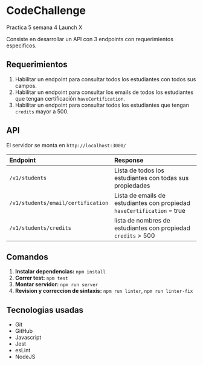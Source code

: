 # CodeChallenge

Practica 5 semana 4 Launch X

Consiste en desarrollar un API con 3 endpoints con requerimientos especificos.

## Requerimientos

1. Habilitar un endpoint para consultar todos los estudiantes con todos sus campos.
2. Habilitar un endpoint para consultar los emails de todos los estudiantes que tengan certificación `haveCertification`.
3. Habilitar un endpoint para consultar todos los estudiantes que tengan `credits` mayor a 500.

## API

El servidor se monta en `http://localhost:3000/`

|Endpoint|Response|
|:--|:--|
|`/v1/students`|Lista de todos los estudiantes con todas sus propiedades|
|`/v1/students/email/certification`|Lista de emails de estudiantes con propiedad `haveCertification` = true|
|`/v1/students/credits`|lista de nombres de estudiantes con propiedad `credits` > 500|

## Comandos

1. **Instalar dependencias:** `npm install`
2. **Correr test:** `npm test`
3. **Montar servidor:** `npm run server`
4. **Revision y correccion de sintaxis:** `npm run linter`, `npm run linter-fix`

## Tecnologias usadas

- Git
- GitHub
- Javascript
- Jest
- esLint
- NodeJS
